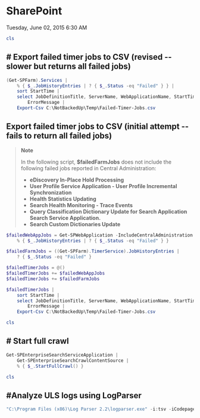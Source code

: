 ﻿# SharePoint

Tuesday, June 02, 2015
6:30 AM

```PowerShell
cls
```

## # Export failed timer jobs to CSV (revised -- slower but returns all failed jobs)

```PowerShell
(Get-SPFarm).Services |
    % { $_.JobHistoryEntries | ? { $_.Status -eq "Failed" } } |
    sort StartTime |
    select JobDefinitionTitle, ServerName, WebApplicationName, StartTime, EndTime,
        ErrorMessage |
    Export-Csv C:\NotBackedUp\Temp\Failed-Timer-Jobs.csv
```

## Export failed timer jobs to CSV (initial attempt -- fails to return all failed jobs)

> **Note**
>
> In the following script, **\$failedFarmJobs** does not include the following failed jobs reported in Central Administration:
>
> - **eDiscovery In-Place Hold Processing**
> - **User Profile Service Application - User Profile Incremental Synchronization**
> - **Health Statistics Updating**
> - **Search Health Monitoring - Trace Events**
> - **Query Classification Dictionary Update for Search Application Search Service Application.**
> - **Search Custom Dictionaries Update**

```PowerShell
$failedWebAppJobs = Get-SPWebApplication -IncludeCentralAdministration |
    % { $_.JobHistoryEntries | ? { $_.Status -eq "Failed" } }

$failedFarmJobs = ((Get-SPFarm).TimerService).JobHistoryEntries |
    ? { $_.Status -eq "Failed" }

$failedTimerJobs = @()
$failedTimerJobs += $failedWebAppJobs
$failedTimerJobs += $failedFarmJobs

$failedTimerJobs |
    sort StartTime |
    select JobDefinitionTitle, ServerName, WebApplicationName, StartTime, EndTime,
        ErrorMessage |
    Export-Csv C:\NotBackedUp\Temp\Failed-Timer-Jobs.csv
```

```PowerShell
cls
```

## # Start full crawl

```PowerShell
Get-SPEnterpriseSearchServiceApplication |
    Get-SPEnterpriseSearchCrawlContentSource |
    % { $_.StartFullCrawl() }
```

```PowerShell
cls
```

## #Analyze ULS logs using LogParser

```PowerShell
"C:\Program Files (x86)\Log Parser 2.2\logparser.exe" -i:tsv -iCodepage:-1 "SELECT Timestamp, Process, TID, Area, Category, EventID, Level, Message, Correlation INTO LogStaging FROM 'E:\NotBackedUp\SharePoint Logs\*.log'" -o:SQL -oConnString: "server=localhost;Database=SharePointAnalysis;Trusted_Connection=yes;" -iCheckPoint:"E:\NotBackedUp\SharePoint Logs\LogParserCheckpoint.lpc"
```
